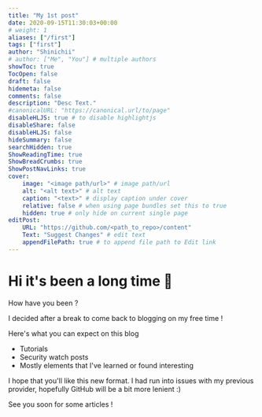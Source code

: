 ```yaml
---
title: "My 1st post"
date: 2020-09-15T11:30:03+00:00
# weight: 1
aliases: ["/first"]
tags: ["first"]
author: "Shinichii"
# author: ["Me", "You"] # multiple authors
showToc: true
TocOpen: false
draft: false
hidemeta: false
comments: false
description: "Desc Text."
#canonicalURL: "https://canonical.url/to/page"
disableHLJS: true # to disable highlightjs
disableShare: false
disableHLJS: false
hideSummary: false
searchHidden: true
ShowReadingTime: true
ShowBreadCrumbs: true
ShowPostNavLinks: true
cover:
    image: "<image path/url>" # image path/url
    alt: "<alt text>" # alt text
    caption: "<text>" # display caption under cover
    relative: false # when using page bundles set this to true
    hidden: true # only hide on current single page
editPost:
    URL: "https://github.com/<path_to_repo>/content"
    Text: "Suggest Changes" # edit text
    appendFilePath: true # to append file path to Edit link
---
```


# Hi it's been a long time :wave:

How have you been ? 

I decided after a break to come back to blogging on my free time !

Here's what you can expect on this blog 
* Tutorials
* Security watch posts
* Mostly elements that I've learned or found interesting

I hope that you'll like this new format. I had run into issues with my previous provider, hopefully GitHub will be a bit more lenient :)

See you soon for some articles !
